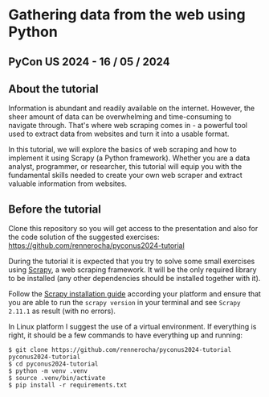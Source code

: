 # Gathering data from the web using Python
## PyCon US 2024 - 16 / 05 / 2024

## About the tutorial

Information is abundant and readily available on the internet. However, the sheer amount of data can be overwhelming and time-consuming to navigate through. That's where web scraping comes in - a powerful tool used to extract data from websites and turn it into a usable format.

In this tutorial, we will explore the basics of web scraping and how to implement it using Scrapy (a Python framework). Whether you are a data analyst, programmer, or researcher, this tutorial will equip you with the fundamental skills needed to create your own web scraper and extract valuable information from websites.

## Before the tutorial

Clone this repository so you will get access to the presentation and also for the code solution of the suggested exercises:
https://github.com/rennerocha/pyconus2024-tutorial

During the tutorial it is expected that you try to solve some small exercises using [Scrapy](https://scrapy.org), a web scraping framework. It will be the only required library to be installed (any other dependencies should be installed together with it).

Follow the [Scrapy installation guide](https://docs.scrapy.org/en/latest/intro/install.html) according your platform and ensure that you are able to run the `scrapy version` in your terminal and see `Scrapy 2.11.1` as result (with no errors).

In Linux platform I suggest the use of a virtual environment. If everything is right, it should be a few commands to have everything up and running:

```
$ git clone https://github.com/rennerocha/pyconus2024-tutorial pyconus2024-tutorial
$ cd pyconus2024-tutorial
$ python -m venv .venv
$ source .venv/bin/activate
$ pip install -r requirements.txt
```